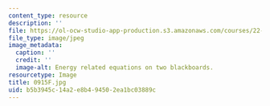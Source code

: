 ```yaml
---
content_type: resource
description: ''
file: https://ol-ocw-studio-app-production.s3.amazonaws.com/courses/22-01-introduction-to-nuclear-engineering-and-ionizing-radiation-fall-2016/b5b3945c14a2e8b494502ea1bc03889c_0915F.jpg
file_type: image/jpeg
image_metadata:
  caption: ''
  credit: ''
  image-alt: Energy related equations on two blackboards.
resourcetype: Image
title: 0915F.jpg
uid: b5b3945c-14a2-e8b4-9450-2ea1bc03889c
---
```


